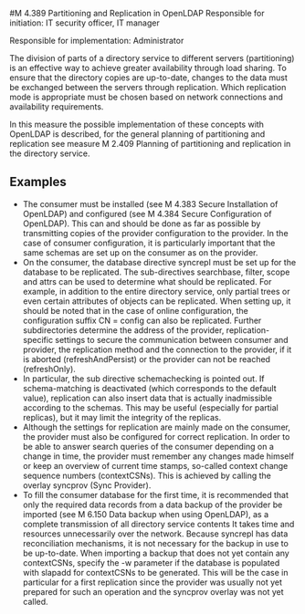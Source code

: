 #M 4.389 Partitioning and Replication in OpenLDAP
Responsible for initiation: IT security officer, IT manager

Responsible for implementation: Administrator

The division of parts of a directory service to different servers (partitioning) is an effective way to achieve greater availability through load sharing. To ensure that the directory copies are up-to-date, changes to the data must be exchanged between the servers through replication. Which replication mode is appropriate must be chosen based on network connections and availability requirements.

In this measure the possible implementation of these concepts with OpenLDAP is described, for the general planning of partitioning and replication see measure M 2.409 Planning of partitioning and replication in the directory service.



## Examples 
* The consumer must be installed (see M 4.383 Secure Installation of OpenLDAP) and configured (see M 4.384 Secure Configuration of OpenLDAP). This can and should be done as far as possible by transmitting copies of the provider configuration to the provider. In the case of consumer configuration, it is particularly important that the same schemas are set up on the consumer as on the provider.
* On the consumer, the database directive syncrepl must be set up for the database to be replicated. The sub-directives searchbase, filter, scope and attrs can be used to determine what should be replicated. For example, in addition to the entire directory service, only partial trees or even certain attributes of objects can be replicated. When setting up, it should be noted that in the case of online configuration, the configuration suffix CN = config can also be replicated. Further subdirectories determine the address of the provider, replication-specific settings to secure the communication between consumer and provider, the replication method and the connection to the provider, if it is aborted (refreshAndPersist) or the provider can not be reached (refreshOnly).
* In particular, the sub directive schemachecking is pointed out. If schema-matching is deactivated (which corresponds to the default value), replication can also insert data that is actually inadmissible according to the schemas. This may be useful (especially for partial replicas), but it may limit the integrity of the replicas.
* Although the settings for replication are mainly made on the consumer, the provider must also be configured for correct replication. In order to be able to answer search queries of the consumer depending on a change in time, the provider must remember any changes made himself or keep an overview of current time stamps, so-called context change sequence numbers (contextCSNs). This is achieved by calling the overlay syncprov (Sync Provider).
* To fill the consumer database for the first time, it is recommended that only the required data records from a data backup of the provider be imported (see M 6.150 Data backup when using OpenLDAP), as a complete transmission of all directory service contents   It takes time and resources unnecessarily over the network. Because syncrepl has data reconciliation mechanisms, it is not necessary for the backup in use to be up-to-date. When importing a backup that does not yet contain any contextCSNs, specify the -w parameter if the database is populated with slapadd for contextCSNs to be generated. This will be the case in particular for a first replication since the provider was usually not yet prepared for such an operation and the syncprov overlay was not yet called.




